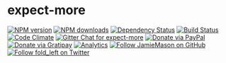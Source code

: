 # expect-more

[![NPM version](http://img.shields.io/npm/v/expect-more.svg?style=flat-square)](https://www.npmjs.com/package/expect-more)
[![NPM downloads](http://img.shields.io/npm/dm/expect-more.svg?style=flat-square)](https://www.npmjs.com/package/expect-more)
[![Dependency Status](http://img.shields.io/david/JamieMason/expect-more.svg?style=flat-square)](https://david-dm.org/JamieMason/expect-more)
[![Build Status](http://img.shields.io/travis/JamieMason/expect-more/master.svg?style=flat-square)](https://travis-ci.org/JamieMason/expect-more)
[![Code Climate](https://img.shields.io/codeclimate/github/JamieMason/expect-more.svg?style=flat-square)](https://codeclimate.com/github/JamieMason/expect-more)
[![Gitter Chat for expect-more](https://badges.gitter.im/Join%20Chat.svg)](https://gitter.im/JamieMason/expect-more)
[![Donate via PayPal](https://img.shields.io/badge/donate-paypal-blue.svg)](https://www.paypal.me/foldleft)
[![Donate via Gratipay](https://img.shields.io/gratipay/user/JamieMason.svg)](https://gratipay.com/~JamieMason/)
[![Analytics](https://ga-beacon.appspot.com/UA-45466560-5/expect-more?flat&useReferer)](https://github.com/igrigorik/ga-beacon)
[![Follow JamieMason on GitHub](https://img.shields.io/github/followers/JamieMason.svg?style=social&label=Follow)](https://github.com/JamieMason)
[![Follow fold_left on Twitter](https://img.shields.io/twitter/follow/fold_left.svg?style=social&label=Follow)](https://twitter.com/fold_left)

